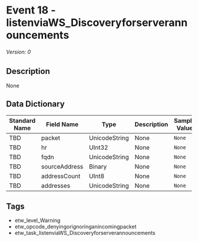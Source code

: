 # Event 18 - listenviaWS_Discoveryforserverannouncements
###### Version: 0

## Description
None

## Data Dictionary
|Standard Name|Field Name|Type|Description|Sample Value|
|---|---|---|---|---|
|TBD|packet|UnicodeString|None|`None`|
|TBD|hr|UInt32|None|`None`|
|TBD|fqdn|UnicodeString|None|`None`|
|TBD|sourceAddress|Binary|None|`None`|
|TBD|addressCount|UInt8|None|`None`|
|TBD|addresses|UnicodeString|None|`None`|

## Tags
* etw_level_Warning
* etw_opcode_denyingorignoringanincomingpacket
* etw_task_listenviaWS_Discoveryforserverannouncements